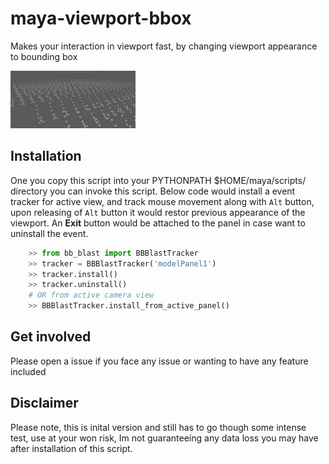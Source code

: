 # maya-viewport-bbox
Makes your interaction in viewport fast, by changing viewport appearance to bounding box

![](bb_blast_proto.gif)
        

## Installation

One you copy this script into your PYTHONPATH $HOME/maya/scripts/ directory you can invoke this script. Below code would install a event tracker for active view, and track mouse movement along with `Alt` button, upon releasing of `Alt` button it would restor previous appearance of the viewport. An **Exit** button would be attached to the panel in case want to uninstall the event.

```python
    >> from bb_blast import BBBlastTracker
    >> tracker = BBBlastTracker('modelPanel1')
    >> tracker.install()
    >> tracker.uninstall()
    # OR from active camera view
    >> BBBlastTracker.install_from_active_panel()
```

## Get involved

Please open a issue if you face any issue or wanting to have any feature included
        
## Disclaimer

Please note, this is inital version and still has to go though some intense test, use at your won risk, Im not guaranteeing any data loss you may have after installation of this script. 
